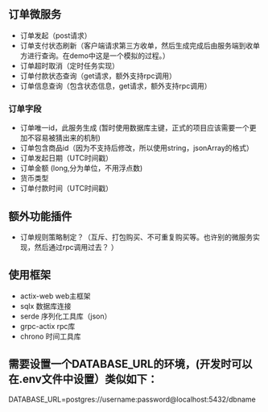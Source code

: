 ## 订单微服务
- 订单发起（post请求）
- 订单支付状态刷新（客户端请求第三方收单，然后生成完成后由服务端到收单方进行查询。在demo中这是一个模拟的过程。）
- 订单超时取消（定时任务实现）
- 订单付款状态查询（get请求，额外支持rpc调用）
- 订单信息查询（包含状态信息，get请求，额外支持rpc调用）
### 订单字段
- 订单唯一id，此服务生成 (暂时使用数据库主键，正式的项目应该需要一个更加不容易被猜出来的机制)
- 订单包含商品id（因为不支持后修改，所以使用string，jsonArray的格式）
- 订单发起日期（UTC时间戳）
- 订单金额 (long,分为单位，不用浮点数)
- 货币类型
- 订单付款时间（UTC时间戳）
## 额外功能插件
- 订单规则策略制定？（互斥、打包购买、不可重复购买等。也许别的微服务实现，然后通过rpc调用过去？   ）

## 使用框架
- actix-web web主框架
- sqlx 数据库连接
- serde 序列化工具库（json）
- grpc-actix rpc库
- chrono 时间工具库

## 需要设置一个DATABASE_URL的环境，(开发时可以在.env文件中设置）类似如下：
DATABASE_URL=postgres://username:password@localhost:5432/dbname